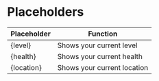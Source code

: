 # Placeholders
|Placeholder|Function
|--|--|
|{level}|Shows your current level|
|{health}|Shows your current health|
|{location}|Shows your current location|
